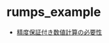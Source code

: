 # rumps_example

- [精度保証付き数値計算の必要性](https://ja.wikipedia.org/wiki/%E7%B2%BE%E5%BA%A6%E4%BF%9D%E8%A8%BC%E4%BB%98%E3%81%8D%E6%95%B0%E5%80%A4%E8%A8%88%E7%AE)
